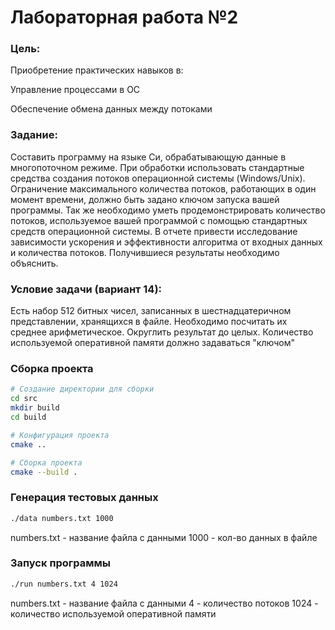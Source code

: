 # Лабораторная работа №2

### Цель:

Приобретение практических навыков в:

Управление процессами в ОС

Обеспечение обмена данных между потоками

### Задание:
Составить программу на языке Си, обрабатывающую данные в многопоточном режиме. При обработки использовать стандартные средства создания потоков операционной системы (Windows/Unix). Ограничение максимального количества потоков, работающих в один момент времени, должно быть задано ключом запуска вашей программы.
Так же необходимо уметь продемонстрировать количество потоков, используемое вашей программой с помощью стандартных средств операционной системы.
В отчете привести исследование зависимости ускорения и эффективности алгоритма от входных данных и количества потоков. Получившиеся результаты необходимо объяснить.


### Условие задачи (вариант 14):
Есть набор 512 битных чисел, записанных в шестнадцатеричном представлении, хранящихся в файле. Необходимо посчитать их среднее арифметическое. Округлить результат до целых. Количество используемой оперативной памяти должно задаваться "ключом"


### Сборка проекта

```bash
# Создание директории для сборки
cd src
mkdir build
cd build

# Конфигурация проекта
cmake ..

# Сборка проекта
cmake --build .
```

### Генерация тестовых данных

```bash
./data numbers.txt 1000
```
numbers.txt - название файла с данными
1000 - кол-во данных в файле

### Запуск программы

```bash
./run numbers.txt 4 1024
```
numbers.txt - название файла с данными
4 - количество потоков
1024 - количество используемой оперативной памяти
